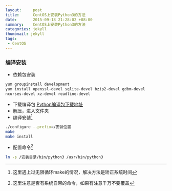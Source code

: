 ```yaml
---
layout:     post
title:      CentOS上安装Python3的方法
date:       2015-09-18 21:28:02 +08:00
summary:    CentOS上安装Python3的方法
categories: jekyll
thumbnail: jekyll
tags:
 - CentOS
---
```


### 编译安装
+ 依赖包安装

```bash
yum groupinstall development  
yum install openssl-devel sqlite-devel bzip2-devel gdbm-devel
ncurses-devel xz-devel readline-devel  
```
+ 下载编译包 [Python编译包下载地址](https://www.python.org/downloads/)
+ 解压，进入文件夹
+ 编译安装[^1]

```bash
./configure --prefix=/安装位置
make
make install
```
[^1]: 这里遇上过无限循环make的情况，解决方法是矫正系统时间

+ 配置命令[^2]

```bash
ln -s /安装目录/bin/python3 /usr/bin/python3  
```
[^2]: 这里注意是否有系统自带的命令，如果有注意千万不要覆盖
